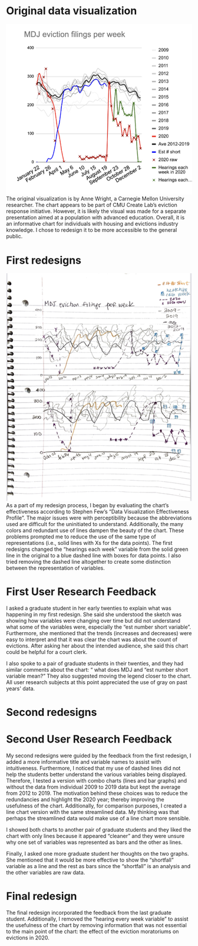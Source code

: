 # Original data visualization
![Alt text](IMG_6958D911A458-1.jpeg)
The original visualization is by Anne Wright, a Carnegie Mellon University researcher. The chart appears to be part of CMU Create Lab’s eviction response initiative. However, it is likely the visual was made for a separate presentation aimed at a population with advanced education. Overall, it is an informative chart for individuals with housing and evictions industry knowledge. I chose to redesign it to be more accessible to the general public. 

# First redesigns 
![Alt text](IMG-3978.jpg)
As a part of my redesign process, I began by evaluating the chart’s effectiveness according to Stephen Few’s “Data Visualization Effectiveness Profile”. The major issues were with perceptibility because the abbreviations used are difficult for the uninitiated to understand. Additionally, the many colors and redundant use of lines dampen the beauty of the chart. These problems prompted me to reduce the use of the same type of representations (i.e., solid lines with Xs for the data points). The first redesigns changed the “hearings each week” variable from the solid green line in the original to a blue dashed line with boxes for data points. I also tried removing the dashed line altogether to create some distinction between the representation of variables. 
# First User Research Feedback 
I asked a graduate student in her early twenties to explain what was happening in my first redesign. She said she understood the sketch was showing how variables were changing over time but did not understand what some of the variables were, especially the “est number short variable”. Furthermore, she mentioned that the trends (increases and decreases) were easy to interpret and that it was clear the chart was about the count of evictions. After asking her about the intended audience, she said this chart could be helpful for a court clerk. 

I also spoke to a pair of graduate students in their twenties, and they had similar comments about the chart: “ what does MDJ and “est number short variable mean?” They also suggested moving the legend closer to the chart. All user research subjects at this point appreciated the use of gray on past years' data. 

# Second redesigns
<div class="flourish-embed flourish-chart" data-src="visualisation/11843702"><script src="https://public.flourish.studio/resources/embed.js"></script></div>
<div class="flourish-embed flourish-chart" data-src="visualisation/11832339"><script src="https://public.flourish.studio/resources/embed.js"></script></div>

# Second User Research Feedback 
My second redesigns were guided by the feedback from the first redesign, I added a more informative title and variable names to assist with intuitiveness. Furthermore, I noticed that my use of dashed lines did not help the students better understand the various variables being displayed. Therefore, I tested a version with combo charts (lines and bar graphs) and without the data from individual 2009 to 2019 data but kept the average from 2012 to 2019. The motivation behind these choices was to reduce the redundancies and highlight the 2020 year; thereby improving the usefulness of the chart. Additionally, for comparison purposes, I created a line chart version with the same streamlined data. My thinking was that perhaps the streamlined data would make use of a line chart more sensible. 

I showed both charts to another pair of graduate students and they liked the chart with only lines because it appeared “cleaner” and they were unsure why one set of variables was represented as bars and the other as lines. 

Finally, I asked one more graduate student her thoughts on the two graphs. She mentioned that it would be more effective to show the “shortfall” variable as a line and the rest as bars since the “shortfall” is an analysis and the other variables are raw data.

# Final redesign
<div class="flourish-embed flourish-chart" data-src="visualisation/11845850"><script src="https://public.flourish.studio/resources/embed.js"></script></div>

The final redesign incorporated the feedback from the last graduate student. Additionally, I removed the “hearing every week variable” to assist the usefulness of the chart by removing information that was not essential to the main point of the chart: the effect of the eviction moratoriums on evictions in 2020. 

